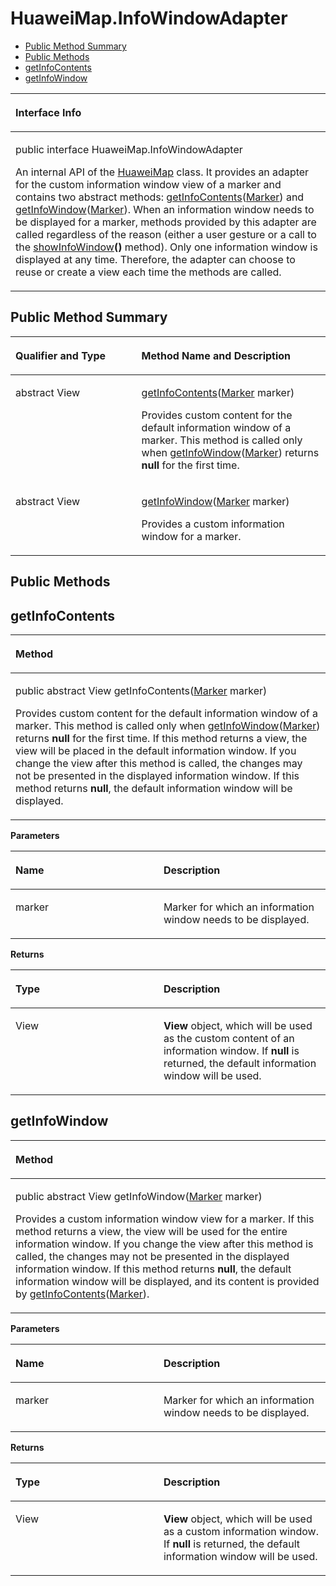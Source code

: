 # HuaweiMap.InfoWindowAdapter<a name="EN-US_TOPIC_0000001145860931"></a>

-   [Public Method Summary](#section18689195552318)
-   [Public Methods](#section141641934152511)
-   [getInfoContents](#section1665805611258)
-   [getInfoWindow](#section1927115112273)


<a name="table3258mcpsimp"></a>
<table><thead align="left"><tr id="row3262mcpsimp"><th class="cellrowborder" valign="top" width="100%" id="mcps1.1.2.1.1"><p id="p3264mcpsimp"><a name="p3264mcpsimp"></a><a name="p3264mcpsimp"></a>Interface Info</p>
</th>
</tr>
</thead>
<tbody><tr id="row3265mcpsimp"><td class="cellrowborder" valign="top" width="100%" headers="mcps1.1.2.1.1 "><p id="p1088861532318"><a name="p1088861532318"></a><a name="p1088861532318"></a>public interface HuaweiMap.InfoWindowAdapter</p>
<p id="p3267mcpsimp"><a name="p3267mcpsimp"></a><a name="p3267mcpsimp"></a>An internal API of the <a href="huaweimap.md">HuaweiMap</a> class. It provides an adapter for the custom information window view of a marker and contains two abstract methods: <a href="#section1665805611258">getInfoContents</a>(<a href="marker.md">Marker</a>) and <a href="#section1927115112273">getInfoWindow</a>(<a href="marker.md">Marker</a>). When an information window needs to be displayed for a marker, methods provided by this adapter are called regardless of the reason (either a user gesture or a call to the <a href="marker.md#section13223817123711">showInfoWindow</a><strong id="b2037794518459"><a name="b2037794518459"></a><a name="b2037794518459"></a>()</strong> method). Only one information window is displayed at any time. Therefore, the adapter can choose to reuse or create a view each time the methods are called.</p>
</td>
</tr>
</tbody>
</table>

## Public Method Summary<a name="section18689195552318"></a>

<a name="table3273mcpsimp"></a>
<table><thead align="left"><tr id="row3278mcpsimp"><th class="cellrowborder" valign="top" width="40%" id="mcps1.1.3.1.1"><p id="p3280mcpsimp"><a name="p3280mcpsimp"></a><a name="p3280mcpsimp"></a>Qualifier and Type</p>
</th>
<th class="cellrowborder" valign="top" width="60%" id="mcps1.1.3.1.2"><p id="p3282mcpsimp"><a name="p3282mcpsimp"></a><a name="p3282mcpsimp"></a>Method Name and Description</p>
</th>
</tr>
</thead>
<tbody><tr id="row3283mcpsimp"><td class="cellrowborder" valign="top" width="40%" headers="mcps1.1.3.1.1 "><p id="p3285mcpsimp"><a name="p3285mcpsimp"></a><a name="p3285mcpsimp"></a>abstract View</p>
</td>
<td class="cellrowborder" valign="top" width="60%" headers="mcps1.1.3.1.2 "><p id="p3287mcpsimp"><a name="p3287mcpsimp"></a><a name="p3287mcpsimp"></a><a href="#section1665805611258">getInfoContents</a>(<a href="marker.md">Marker</a> marker)</p>
<p id="p4406185810458"><a name="p4406185810458"></a><a name="p4406185810458"></a>Provides custom content for the default information window of a marker. This method is called only when <a href="#section1927115112273">getInfoWindow</a>(<a href="marker.md">Marker</a>) returns <strong id="b436419204011"><a name="b436419204011"></a><a name="b436419204011"></a>null</strong> for the first time.</p>
</td>
</tr>
<tr id="row3288mcpsimp"><td class="cellrowborder" valign="top" width="40%" headers="mcps1.1.3.1.1 "><p id="p3290mcpsimp"><a name="p3290mcpsimp"></a><a name="p3290mcpsimp"></a>abstract View</p>
</td>
<td class="cellrowborder" valign="top" width="60%" headers="mcps1.1.3.1.2 "><p id="p3292mcpsimp"><a name="p3292mcpsimp"></a><a name="p3292mcpsimp"></a><a href="#section1927115112273">getInfoWindow</a>(<a href="marker.md">Marker</a> marker)</p>
<p id="p105250194620"><a name="p105250194620"></a><a name="p105250194620"></a>Provides a custom information window for a marker.</p>
</td>
</tr>
</tbody>
</table>

## Public Methods<a name="section141641934152511"></a>

## getInfoContents<a name="section1665805611258"></a>

<a name="table3295mcpsimp"></a>
<table><thead align="left"><tr id="row3299mcpsimp"><th class="cellrowborder" valign="top" width="100%" id="mcps1.1.2.1.1"><p id="p3301mcpsimp"><a name="p3301mcpsimp"></a><a name="p3301mcpsimp"></a>Method</p>
</th>
</tr>
</thead>
<tbody><tr id="row3302mcpsimp"><td class="cellrowborder" valign="top" width="100%" headers="mcps1.1.2.1.1 "><p id="p3304mcpsimp"><a name="p3304mcpsimp"></a><a name="p3304mcpsimp"></a>public abstract View getInfoContents(<a href="marker.md">Marker</a> marker)</p>
<p id="p1686993015263"><a name="p1686993015263"></a><a name="p1686993015263"></a>Provides custom content for the default information window of a marker. This method is called only when <a href="#section1927115112273">getInfoWindow</a>(<a href="marker.md">Marker</a>) returns <strong id="b8288133513463"><a name="b8288133513463"></a><a name="b8288133513463"></a>null</strong> for the first time. If this method returns a view, the view will be placed in the default information window. If you change the view after this method is called, the changes may not be presented in the displayed information window. If this method returns <strong id="b19518135219479"><a name="b19518135219479"></a><a name="b19518135219479"></a>null</strong>, the default information window will be displayed.</p>
</td>
</tr>
</tbody>
</table>

**Parameters**

<a name="table3310mcpsimp"></a>
<table><thead align="left"><tr id="row3315mcpsimp"><th class="cellrowborder" valign="top" width="47%" id="mcps1.1.3.1.1"><p id="p3317mcpsimp"><a name="p3317mcpsimp"></a><a name="p3317mcpsimp"></a>Name</p>
</th>
<th class="cellrowborder" valign="top" width="53%" id="mcps1.1.3.1.2"><p id="p3319mcpsimp"><a name="p3319mcpsimp"></a><a name="p3319mcpsimp"></a>Description</p>
</th>
</tr>
</thead>
<tbody><tr id="row3320mcpsimp"><td class="cellrowborder" valign="top" width="47%" headers="mcps1.1.3.1.1 "><p id="p3322mcpsimp"><a name="p3322mcpsimp"></a><a name="p3322mcpsimp"></a>marker</p>
</td>
<td class="cellrowborder" valign="top" width="53%" headers="mcps1.1.3.1.2 "><p id="p3324mcpsimp"><a name="p3324mcpsimp"></a><a name="p3324mcpsimp"></a>Marker for which an information window needs to be displayed.</p>
</td>
</tr>
</tbody>
</table>

**Returns**

<a name="table3327mcpsimp"></a>
<table><thead align="left"><tr id="row3332mcpsimp"><th class="cellrowborder" valign="top" width="47%" id="mcps1.1.3.1.1"><p id="p3334mcpsimp"><a name="p3334mcpsimp"></a><a name="p3334mcpsimp"></a>Type</p>
</th>
<th class="cellrowborder" valign="top" width="53%" id="mcps1.1.3.1.2"><p id="p3336mcpsimp"><a name="p3336mcpsimp"></a><a name="p3336mcpsimp"></a>Description</p>
</th>
</tr>
</thead>
<tbody><tr id="row3337mcpsimp"><td class="cellrowborder" valign="top" width="47%" headers="mcps1.1.3.1.1 "><p id="p3339mcpsimp"><a name="p3339mcpsimp"></a><a name="p3339mcpsimp"></a>View</p>
</td>
<td class="cellrowborder" valign="top" width="53%" headers="mcps1.1.3.1.2 "><p id="p3341mcpsimp"><a name="p3341mcpsimp"></a><a name="p3341mcpsimp"></a><strong id="b383510164812"><a name="b383510164812"></a><a name="b383510164812"></a>View</strong> object, which will be used as the custom content of an information window. If <strong id="b290121024818"><a name="b290121024818"></a><a name="b290121024818"></a>null</strong> is returned, the default information window will be used.</p>
</td>
</tr>
</tbody>
</table>

## getInfoWindow<a name="section1927115112273"></a>

<a name="table3343mcpsimp"></a>
<table><thead align="left"><tr id="row3347mcpsimp"><th class="cellrowborder" valign="top" width="100%" id="mcps1.1.2.1.1"><p id="p3349mcpsimp"><a name="p3349mcpsimp"></a><a name="p3349mcpsimp"></a>Method</p>
</th>
</tr>
</thead>
<tbody><tr id="row3350mcpsimp"><td class="cellrowborder" valign="top" width="100%" headers="mcps1.1.2.1.1 "><p id="p3352mcpsimp"><a name="p3352mcpsimp"></a><a name="p3352mcpsimp"></a>public abstract View getInfoWindow(<a href="marker.md">Marker</a> marker)</p>
<p id="p895512812710"><a name="p895512812710"></a><a name="p895512812710"></a>Provides a custom information window view for a marker. If this method returns a view, the view will be used for the entire information window. If you change the view after this method is called, the changes may not be presented in the displayed information window. If this method returns <strong id="b69871914144916"><a name="b69871914144916"></a><a name="b69871914144916"></a>null</strong>, the default information window will be displayed, and its content is provided by <a href="#section1665805611258">getInfoContents</a>(<a href="marker.md">Marker</a>).</p>
</td>
</tr>
</tbody>
</table>

**Parameters**

<a name="table3358mcpsimp"></a>
<table><thead align="left"><tr id="row3363mcpsimp"><th class="cellrowborder" valign="top" width="47%" id="mcps1.1.3.1.1"><p id="p3365mcpsimp"><a name="p3365mcpsimp"></a><a name="p3365mcpsimp"></a>Name</p>
</th>
<th class="cellrowborder" valign="top" width="53%" id="mcps1.1.3.1.2"><p id="p3367mcpsimp"><a name="p3367mcpsimp"></a><a name="p3367mcpsimp"></a>Description</p>
</th>
</tr>
</thead>
<tbody><tr id="row3368mcpsimp"><td class="cellrowborder" valign="top" width="47%" headers="mcps1.1.3.1.1 "><p id="p3370mcpsimp"><a name="p3370mcpsimp"></a><a name="p3370mcpsimp"></a>marker</p>
</td>
<td class="cellrowborder" valign="top" width="53%" headers="mcps1.1.3.1.2 "><p id="p3372mcpsimp"><a name="p3372mcpsimp"></a><a name="p3372mcpsimp"></a>Marker for which an information window needs to be displayed.</p>
</td>
</tr>
</tbody>
</table>

**Returns**

<a name="table3375mcpsimp"></a>
<table><thead align="left"><tr id="row3380mcpsimp"><th class="cellrowborder" valign="top" width="47%" id="mcps1.1.3.1.1"><p id="p3382mcpsimp"><a name="p3382mcpsimp"></a><a name="p3382mcpsimp"></a>Type</p>
</th>
<th class="cellrowborder" valign="top" width="53%" id="mcps1.1.3.1.2"><p id="p3384mcpsimp"><a name="p3384mcpsimp"></a><a name="p3384mcpsimp"></a>Description</p>
</th>
</tr>
</thead>
<tbody><tr id="row3385mcpsimp"><td class="cellrowborder" valign="top" width="47%" headers="mcps1.1.3.1.1 "><p id="p3387mcpsimp"><a name="p3387mcpsimp"></a><a name="p3387mcpsimp"></a>View</p>
</td>
<td class="cellrowborder" valign="top" width="53%" headers="mcps1.1.3.1.2 "><p id="p3389mcpsimp"><a name="p3389mcpsimp"></a><a name="p3389mcpsimp"></a><strong id="b12466520508"><a name="b12466520508"></a><a name="b12466520508"></a>View</strong> object, which will be used as a custom information window. If <strong id="b92552575014"><a name="b92552575014"></a><a name="b92552575014"></a>null</strong> is returned, the default information window will be used.</p>
</td>
</tr>
</tbody>
</table>

